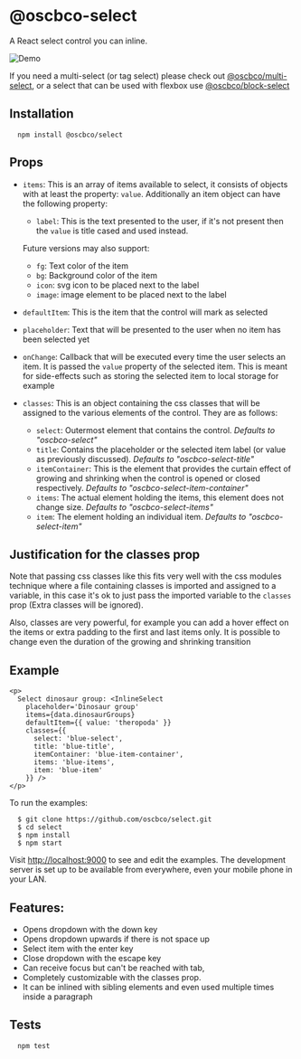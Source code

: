 # @oscbco-select

A React select control you can inline.

![Demo](https://oscbco.github.io/images/select-demo.gif)

If you need a multi-select (or tag select) please check out [@oscbco/multi-select](https://github.com/oscbco/multi-select), or a select that can be used with flexbox use [@oscbco/block-select](https://github.com/oscbco/block-select)

## Installation
  ```console
    npm install @oscbco/select
  ```

## Props
- `items`: This is an array of items available to select, it consists of objects with at least the property: `value`.
Additionally an item object can have the following property:

  - `label`: This is the text presented to the user, if it's not present then the `value` is title cased and used instead.

  Future versions may also support:
    - `fg`: Text color of the item
    - `bg`: Background color of the item
    - `icon`: svg icon to be placed next to the label
    - `image`: image element to be placed next to the label

- `defaultItem`: This is the item that the control will mark as selected

- `placeholder`: Text that will be presented to the user when no item has been selected yet

- `onChange`: Callback that will be executed every time the user selects an item. It is passed the `value` property of the selected item. This is meant for side-effects such as storing the selected item to local storage for example

- `classes`: This is an object containing the css classes that will be assigned to the various elements of the control. They are as follows:
  - `select`: Outermost element that contains the control. *Defaults to "oscbco-select"*
  - `title`: Contains the placeholder or the selected item label (or value as previously discussed). *Defaults to "oscbco-select-title"*
  - `itemContainer`: This is the element that provides the curtain effect of growing and shrinking when the control is opened or closed respectively. *Defaults to "oscbco-select-item-container"*
  - `items`: The actual element holding the items, this element does not change size. *Defaults to "oscbco-select-items"*
  - `item`: The element holding an individual item. *Defaults to "oscbco-select-item"*

## Justification for the classes prop
Note that passing css classes like this fits very well with the css modules technique where a file containing classes is imported and assigned to a variable, in this case it's ok to just pass the imported variable to the `classes` prop (Extra classes will be ignored).

Also, classes are very powerful, for example you can add a hover effect on the items or extra padding to the first and last items only. It is possible to change even the duration of the growing and shrinking transition


## Example

```JS
<p>
  Select dinosaur group: <InlineSelect
    placeholder='Dinosaur group'
    items={data.dinosaurGroups}
    defaultItem={{ value: 'theropoda' }}
    classes={{
      select: 'blue-select',
      title: 'blue-title',
      itemContainer: 'blue-item-container',
      items: 'blue-items',
      item: 'blue-item'
    }} />
</p>
```
To run the examples:

      $ git clone https://github.com/oscbco/select.git
      $ cd select
      $ npm install
      $ npm start

  Visit [http://localhost:9000](http://localhost:9000) to see and edit the examples. The development server is set up to be available from everywhere, even your mobile phone in your LAN.

## Features:
- Opens dropdown with the down key
- Opens dropdown upwards if there is not space up
- Select item with the enter key
- Close dropdown with the escape key
- Can receive focus but can't be reached with tab,
- Completely customizable with the classes prop.
- It can be inlined with sibling elements and even used multiple times inside a paragraph

## Tests
  ```console
    npm test
  ```